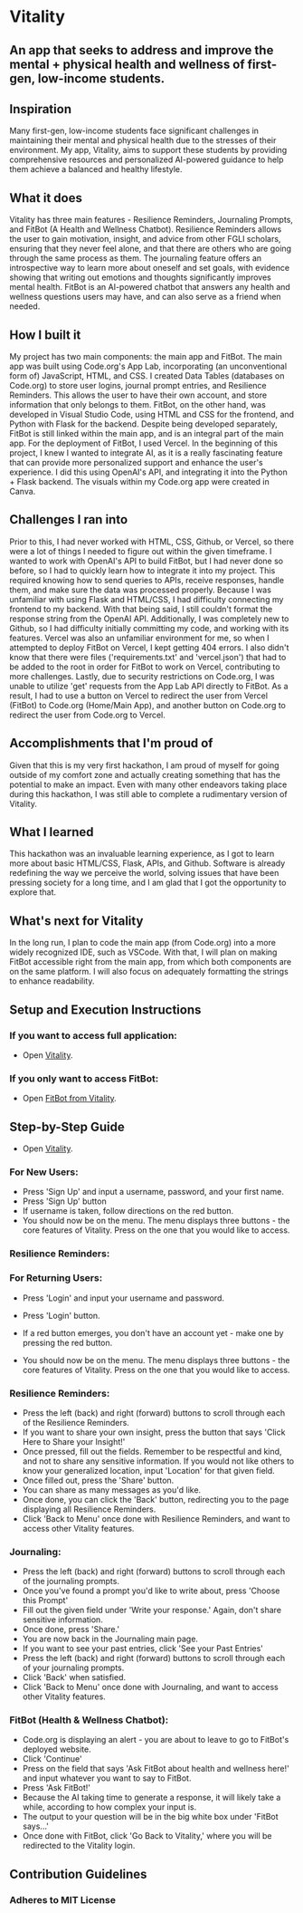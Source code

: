 # Vitality
## An app that seeks to address and improve the mental + physical health and wellness of first-gen, low-income students.

## Inspiration
Many first-gen, low-income students face significant challenges in maintaining their mental and physical health due to the stresses of their environment. My app, Vitality, aims to support these students by providing comprehensive resources and personalized AI-powered guidance to help them achieve a balanced and healthy lifestyle.

## What it does
Vitality has three main features - Resilience Reminders, Journaling Prompts, and FitBot (A Health and Wellness Chatbot). Resilience Reminders allows the user to gain motivation, insight, and advice from other FGLI scholars, ensuring that they never feel alone, and that there are others who are going through the same process as them. The journaling feature offers an introspective way to learn more about oneself and set goals, with evidence showing that writing out emotions and thoughts significantly improves mental health. FitBot is an AI-powered chatbot that answers any health and wellness questions users may have, and can also serve as a friend when needed.

## How I built it
My project has two main components: the main app and FitBot. The main app was built using Code.org's App Lab, incorporating (an unconventional form of) JavaScript, HTML, and CSS. I created Data Tables (databases on Code.org) to store user logins, journal prompt entries, and Resilience Reminders. This allows the user to have their own account, and store information that only belongs to them. FitBot, on the other hand, was developed in Visual Studio Code, using HTML and CSS for the frontend, and Python with Flask for the backend. Despite being developed separately, FitBot is still linked within the main app, and is an integral part of the main app. For the deployment of FitBot, I used Vercel. In the beginning of this project, I knew I wanted to integrate AI, as it is a really fascinating feature that can provide more personalized support and enhance the user's experience. I did this using OpenAI's API, and integrating it into the Python + Flask backend. The visuals within my Code.org app were created in Canva.

## Challenges I ran into
Prior to this, I had never worked with HTML, CSS, Github, or Vercel, so there were a lot of things I needed to figure out within the given timeframe. I wanted to work with OpenAI's API to build FitBot, but I had never done so before, so I had to quickly learn how to integrate it into my project. This required knowing how to send queries to APIs, receive responses, handle them, and make sure the data was processed properly. Because I was unfamiliar with using Flask and HTML/CSS, I had difficulty connecting my frontend to my backend. With that being said, I still couldn't format the response string from the OpenAI API. Additionally, I was completely new to Github, so I had difficulty initially committing my code, and working with its features. Vercel was also an unfamiliar environment for me, so when I attempted to deploy FitBot on Vercel, I kept getting 404 errors. I also didn't know that there were files ('requirements.txt' and 'vercel.json') that had to be added to the root in order for FitBot to work on Vercel, contributing to more challenges. Lastly, due to security restrictions on Code.org, I was unable to utilize 'get' requests from the App Lab API directly to FitBot. As a result, I had to use a button on Vercel to redirect the user from Vercel (FitBot) to Code.org (Home/Main App), and another button on Code.org to redirect the user from Code.org to Vercel.

## Accomplishments that I'm proud of
Given that this is my very first hackathon, I am proud of myself for going outside of my comfort zone and actually creating something that has the potential to make an impact. Even with many other endeavors taking place during this hackathon, I was still able to complete a rudimentary version of Vitality. 

## What I learned
This hackathon was an invaluable learning experience, as I got to learn more about basic HTML/CSS, Flask, APIs, and Github. Software is already redefining the way we perceive the world, solving issues that have been pressing society for a long time, and I am glad that I got the opportunity to explore that. 

## What's next for Vitality
In the long run, I plan to code the main app (from Code.org) into a more widely recognized IDE, such as VSCode. With that, I will plan on making FitBot accessible right from the main app, from which both components are on the same platform. I will also focus on adequately formatting the strings to enhance readability.

## Setup and Execution Instructions
### If you want to access full application:
- Open [Vitality](https://studio.code.org/projects/applab/ljZPuAhwnTlv6uABOYfYiQgTaAGgSZdRAciUTpOX3s8).
### If you only want to access FitBot:
- Open [FitBot from Vitality](https://vitality-fitbot.vercel.app/).
  
## Step-by-Step Guide
- Open [Vitality](https://studio.code.org/projects/applab/ljZPuAhwnTlv6uABOYfYiQgTaAGgSZdRAciUTpOX3s8).
### For New Users:
- Press 'Sign Up' and input a username, password, and your first name.
- Press 'Sign Up' button
- If username is taken, follow directions on the red button.
- You should now be on the menu. The menu displays three buttons - the core features of Vitality. Press on the one that you would like to access.
### Resilience Reminders:
### For Returning Users:
- Press 'Login' and input your username and password.
- Press 'Login' button.
- If a red button emerges, you don't have an account yet - make one by pressing the red button.
  
- You should now be on the menu. The menu displays three buttons - the core features of Vitality. Press on the one that you would like to access.
### Resilience Reminders:
- Press the left (back) and right (forward) buttons to scroll through each of the Resilience Reminders.
- If you want to share your own insight, press the button that says 'Click Here to Share your Insight!'
- Once pressed, fill out the fields. Remember to be respectful and kind, and not to share any sensitive information. If you would not like others to know your generalized location, input 'Location' for that given field.
- Once filled out, press the 'Share' button.
- You can share as many messages as you'd like.
- Once done, you can click the 'Back' button, redirecting you to the page displaying all Resilience Reminders.
- Click 'Back to Menu' once done with Resilience Reminders, and want to access other Vitality features.
### Journaling:
- Press the left (back) and right (forward) buttons to scroll through each of the journaling prompts.
- Once you've found a prompt you'd like to write about, press 'Choose this Prompt'
- Fill out the given field under 'Write your response.' Again, don't share sensitive information.
- Once done, press 'Share.'
- You are now back in the Journaling main page.
- If you want to see your past entries, click 'See your Past Entries'
- Press the left (back) and right (forward) buttons to scroll through each of your journaling prompts.
- Click 'Back' when satisfied.
- Click 'Back to Menu' once done with Journaling, and want to access other Vitality features.
### FitBot (Health & Wellness Chatbot):
- Code.org is displaying an alert - you are about to leave to go to FitBot's deployed website.
- Click 'Continue'
- Press on the field that says 'Ask FitBot about health and wellness here!' and input whatever you want to say to FitBot.
- Press 'Ask FitBot!'
- Because the AI taking time to generate a response, it will likely take a while, according to how complex your input is.
- The output to your question will be in the big white box under 'FitBot says...'
- Once done with FitBot, click 'Go Back to Vitality,' where you will be redirected to the Vitality login.

## Contribution Guidelines
### Adheres to MIT License


  
